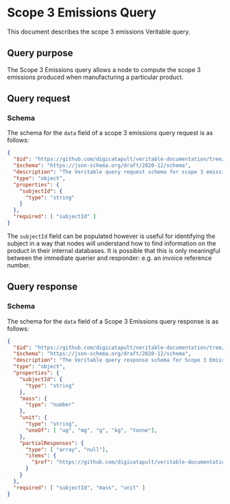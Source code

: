 # Scope 3 Emissions Query
This document describes the scope 3 emissions Veritable query.

## Query purpose
The Scope 3 Emissions query allows a node to compute the scope 3 emissions
produced when manufacturing a particular product.

## Query request
### Schema
The schema for the `data` field of a scope 3 emissions query request is as follows:
```json
{
  "$id": "https://github.com/digicatapult/veritable-documentation/tree/main/schemas/veritable_messaging/query_types/scope_3/request/0.1",
  "$schema": "https://json-schema.org/draft/2020-12/schema",
  "description": "The Veritable query request schema for scope 3 emissions",
  "type": "object",
  "properties": {
    "subjectId": {
      "type": "string"
    }
  },
  "required": [ "subjectId" ]
}
```

The `subjectId` field can be populated however is useful for
identifying the subject in a way that nodes will understand how to
find information on the product in their internal databases.  It is
possible that this is only meaningful between the immediate querier
and responder: e.g. an invoice reference number.

## Query response
### Schema
The schema for the `data` field of a Scope 3 Emissions query response is as follows:
```json
{
  "$id": "https://github.com/digicatapult/veritable-documentation/tree/main/schemas/veritable_messaging/query_types/scope_3/response/0.1",
  "$schema": "https://json-schema.org/draft/2020-12/schema",
  "description": "The Veritable query response schema for Scope 3 Emissions",
  "type": "object",
  "properties": {
    "subjectId": {
      "type": "string"
    },
    "mass": {
      "type": "number"
    },
    "unit": {
      "type": "string",
      "oneOf": [ "ug", "mg", "g", "kg", "tonne"],
    },
    "partialResponses": {
      "type": [ "array", "null"],
      "items": {
        "$ref": "https://github.com/digicatapult/veritable-documentation/tree/main/schemas/veritable_messaging/query_types/iso_9001/response/0.1"
      }
    }
  },
  "required": [ "subjectId", "mass", "unit" ]
}
```